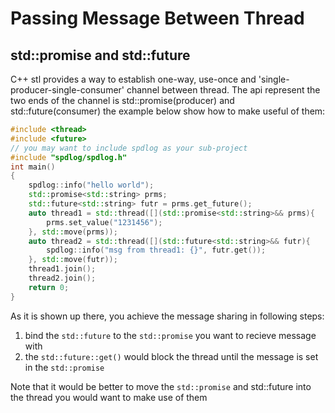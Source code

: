 # Passing Message Between Thread

## std::promise and std::future

C++ stl provides a way to establish one-way, use-once and 'single-producer-single-consumer' channel between thread. The api represent the two ends of the channel is std::promise(producer) and std::future(consumer) the example below show how to make useful of them:

```c++
#include <thread>
#include <future>
// you may want to include spdlog as your sub-project
#include "spdlog/spdlog.h"
int main()
{
	spdlog::info("hello world");
	std::promise<std::string> prms;
	std::future<std::string> futr = prms.get_future();
	auto thread1 = std::thread([](std::promise<std::string>&& prms){
		prms.set_value("1231456");
	}, std::move(prms));
	auto thread2 = std::thread([](std::future<std::string>&& futr){
		spdlog::info("msg from thread1: {}", futr.get());
	}, std::move(futr));
	thread1.join();
	thread2.join();
	return 0;
}
```

As it is shown up there, you achieve the message sharing in following steps:

1. bind the `std::future` to the `std::promise` you want to recieve message with
2. the `std::future::get()` would block the thread until the message is set in the `std::promise`

Note that it would be better to move the `std::promise` and std::future into the thread you would want to make use of them
